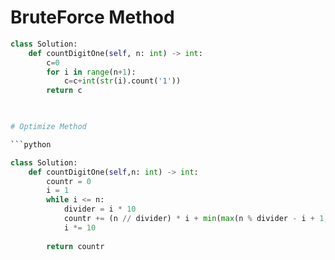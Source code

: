 # BruteForce Method

```python
class Solution:
    def countDigitOne(self, n: int) -> int:
        c=0
        for i in range(n+1):
            c=c+int(str(i).count('1'))
        return c

        

# Optimize Method

```python

class Solution:
    def countDigitOne(self,n: int) -> int:
        countr = 0
        i = 1
        while i <= n:
            divider = i * 10
            countr += (n // divider) * i + min(max(n % divider - i + 1, 0), i)
            i *= 10
    
        return countr
